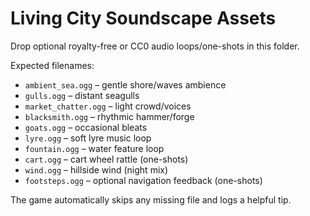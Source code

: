 # Living City Soundscape Assets

Drop optional royalty-free or CC0 audio loops/one-shots in this folder.

Expected filenames:

- `ambient_sea.ogg` – gentle shore/waves ambience
- `gulls.ogg` – distant seagulls
- `market_chatter.ogg` – light crowd/voices
- `blacksmith.ogg` – rhythmic hammer/forge
- `goats.ogg` – occasional bleats
- `lyre.ogg` – soft lyre music loop
- `fountain.ogg` – water feature loop
- `cart.ogg` – cart wheel rattle (one-shots)
- `wind.ogg` – hillside wind (night mix)
- `footsteps.ogg` – optional navigation feedback (one-shots)

The game automatically skips any missing file and logs a helpful tip.
